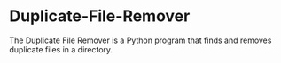 # Duplicate-File-Remover
The Duplicate File Remover is a Python program that finds and removes duplicate files in a directory.
